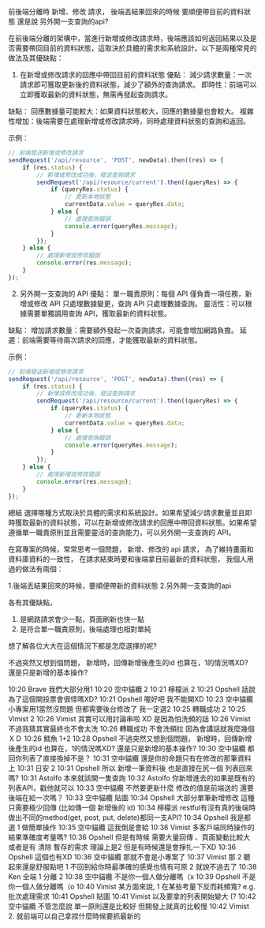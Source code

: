 前後端分離時 新增、修改 請求， 後端丟結果回來的時候 要順便帶目前的資料狀態 還是說 另外開一支查詢的api?

在前後端分離的架構中，當進行新增或修改請求時，後端應該如何返回結果以及是否需要帶回目前的資料狀態，這取決於具體的需求和系統設計。以下是兩種常見的做法及其優缺點：

1. 在新增或修改請求的回應中帶回目前的資料狀態
優點：
減少請求數量：一次請求即可獲取更新後的資料狀態，減少了額外的查詢請求。
即時性：前端可以立即獲取最新的資料狀態，無需再發起查詢請求。

缺點：
回應數據量可能較大：如果資料狀態較大，回應的數據量也會較大。
複雜性增加：後端需要在處理新增或修改請求時，同時處理資料狀態的查詢和返回。

示例：
```ts
// 前端發送新增或修改請求
sendRequest('/api/resource', 'POST', newData).then((res) => {
    if (res.status) {
        // 新增或修改成功後，發送查詢請求
        sendRequest('/api/resource/current').then((queryRes) => {
            if (queryRes.status) {
                // 更新本地狀態
                currentData.value = queryRes.data;
            } else {
                // 處理查詢錯誤
                console.error(queryRes.message);
            }
        });
    } else {
        // 處理新增或修改錯誤
        console.error(res.message);
    }
});
```

2. 另外開一支查詢的 API
優點：
單一職責原則：每個 API 僅負責一項任務，新增或修改 API 只處理數據變更，查詢 API 只處理數據查詢。
靈活性：可以根據需要單獨調用查詢 API，獲取最新的資料狀態。

缺點：
增加請求數量：需要額外發起一次查詢請求，可能會增加網路負擔。
延遲：前端需要等待兩次請求的回應，才能獲取最新的資料狀態。

示例：
```ts
// 前端發送新增或修改請求
sendRequest('/api/resource', 'POST', newData).then((res) => {
    if (res.status) {
        // 新增或修改成功後，發送查詢請求
        sendRequest('/api/resource/current').then((queryRes) => {
            if (queryRes.status) {
                // 更新本地狀態
                currentData.value = queryRes.data;
            } else {
                // 處理查詢錯誤
                console.error(queryRes.message);
            }
        });
    } else {
        // 處理新增或修改錯誤
        console.error(res.message);
    }
});
```

總結
選擇哪種方式取決於具體的需求和系統設計。如果希望減少請求數量並且即時獲取最新的資料狀態，可以在新增或修改請求的回應中帶回資料狀態。如果希望遵循單一職責原則並且需要靈活的查詢能力，可以另外開一支查詢的 API。

在寫專案的時候，常常思考一個問題，
新增、修改的 api 請求，
為了維持畫面和資料庫資料的一致性，
在請求結束時要和後端拿目前最新的資料狀態，
我個人用過的做法有兩個：

1.後端丟結果回來的時候，要順便帶新的資料狀態
2.另外開一支查詢的api

各有其優缺點，
1. 是網路請求會少一點，頁面刷新也快一點
2. 是符合單一職責原則，後端處理也相對單純

想了解各位大大在這個情況下都是怎麼選擇的呢?

不過突然又想到個問題，
新增時，回傳新增後產生的id
也算在，1的情況嗎XD?
還是只是新增的基本操作?

10:20 Brave 我們大部分用1
10:20 空中貓纜 2
10:21 檸檬派 2
10:21 Opshell 話說 為了這個開投票會很怪嗎XD?
10:21 Opshell 喔好吧  我不能開XD
10:23 空中貓纜 小專案用1當然沒問題 但都需要後台修改了 我一定選2
10:25 轉職成功 2
10:25 Vimist 2
10:26 Vimist 其實可以用討論串啦 XD 是因為怕洗頻的話
10:26 Vimist 不過我猜其實最終也不會太洗
10:26 轉職成功 不會洗頻拉 因為會講話就我麼幾個ＸＤ
10:26 鱈魚 1+2
10:28 Opshell 不過突然又想到個問題，
新增時，回傳新增後產生的id
也算在，1的情況嗎XD?
還是只是新增的基本操作?
10:30 空中貓纜 都回你列表了直接換掉不是？
10:31 空中貓纜 還是你的命題只有在修改的那筆資料上
10:31 日安 2
10:31 Opshell 所以  新增一筆資料後  也是直接在尻一個 列表回來嗎?
10:31 Astolfo 本來就該開一隻查詢
10:32 Astolfo 你新增進去的如果是既有的列表API，戳他就可以
10:33 空中貓纜 不然要更新什麼 修改的值是前端送的 還要後端在給一次嗎？
10:33 空中貓纜 貼圖
10:34 Opshell 大部分單筆新增修改   這種只需要極少回傳  (比如傳一個 新增後的 id)
10:34 檸檬派 restful有沒有真的後端時做出不同的method(get, post, put, delete)都同一支API?
10:34 Opshell 我是都選 1 做簡單操作
10:35 空中貓纜 這我倒是會給
10:36 Vimist 多客戶端同時操作的結果準確度考量嗎?
10:36 Opshell 但是有時候  需要大量回傳 、頁面變動比較大或者是有 清除 暫存的需求  理論上是2  但是有時候還是會掙扎一下XD
10:36 Opshell 這個也有XD
10:36 空中貓纜 那就不會是小專案了
10:37 Vimist 那 2 聽起來還是舒服點吧
1 不回到給你時最準確的感覺也情有可原
2 就說不過去了
10:38 Ken 全端 1
分離 2
10:38 空中貓纜 不是你一個人做分離嗎（x
10:39 Opshell 不是你一個人做分離嗎（o
10:40 Vimist 某方面來說, 1 在某些考量下反而耗頻寬?
e.g. 批次處理需求
10:41 Opshell 貼圖
10:41 Vimist 以及要拿的列表開始變大 (?
10:42 空中貓纜 不管怎麼說 單一原則還是比較好 但開發上就真的比較慢
10:42 Vimist 2. 就前端可以自己拿捏什麼時候要抓最新的
